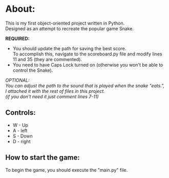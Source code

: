 # About:
This is my first object-oriented project written in Python.  
Designed as an attempt to recreate the popular game Snake.   

__REQUIRED:__  
* You should update the path for saving the best score.  
To accomplish this, navigate to the scoreboard.py file and modify lines 11 and 35 (they are commented).
* You need to have Caps Lock turned on (otherwise you won't be able to control the Snake).

_OPTIONAL:_  
_You can adjust the path to the sound that is played when the snake "eats.", I attached it with the rest of files in this project._  
_(if you don't need it just comment lines 7-11)_  


## Controls:
* W - Up
* A - left
* S - Down
* D - right  

## How to start the game:  
To begin the game, you should execute the "main.py" file.

